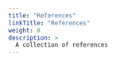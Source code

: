 ```yaml
---
title: "References"
linkTitle: "References"
weight: 8
description: >
  A collection of references
---
```

